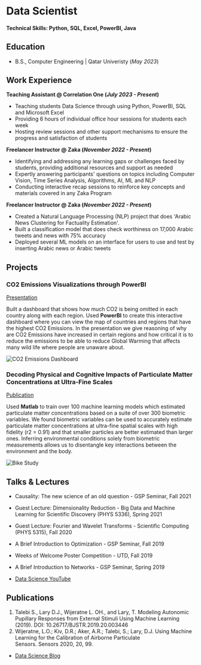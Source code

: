 # Data Scientist

#### Technical Skills: Python, SQL, Excel, PowerBI, Java

## Education		        		
- B.S., Computer Engineering | Qatar Univeristy (_May 2023_)

## Work Experience
**Teaching Assistant @ Correlation One (_July 2023 - Present_)**
- Teaching students Data Science through using Python, PowerBI, SQL and Microsoft Excel
- Providing 6 hours of individual office hour sessions for students each week
- Hosting review sessions and other support mechanisms to ensure the progress and satisfaction of students

**Freelancer Instructor @ Zaka (_November 2022 - Present_)**
- Identifying and addressing any learning gaps or challenges faced by students, providing additional resources and support as needed
- Expertly answering participants' questions on topics including Computer Vision, Time Series Analysis, Algorithms, AI, ML and NLP
- Conducting interactive recap sessions to reinforce key concepts and materials covered in any Zaka Program

**Freelancer Instructor @ Zaka (_November 2022 - Present_)**
- Created a Natural Language Processing (NLP) project that does 'Arabic News Clustering for Factuality Estimation'.
- Built a classification model that does check worthiness on 17,000 Arabic tweets and news with 75% accuracy
- Deployed several ML models on an interface for users to use and test by inserting Arabic news or Arabic tweets

## Projects
### CO2 Emissions Visualizations through PowerBI
[Presentation](https://docs.google.com/presentation/d/1SFvz2RMeI2BsqXjN9BdY4GLgEJ9iswwl/edit?usp=drive_link&ouid=107487010576341814592&rtpof=true&sd=true)

Built a dashboard that shows how much CO2 is being omitted in each country along with each region. Used **PowerBI** to create this interactive dashboard where you can view the map of countries and regions that have the highest CO2 Emissions. In the presentation we give reasoning of why are CO2 Emissions have increased in certain regions and how critical it is to reduce the emissions to be able to reduce Global Warming that affects many wild life where people are unaware about.

![CO2 Emissions Dashboard](/assets/img/CO2_Emissions_Dashboard.png)

### Decoding Physical and Cognitive Impacts of Particulate Matter Concentrations at Ultra-Fine Scales
[Publication](https://www.mdpi.com/1424-8220/22/11/4240)

Used **Matlab** to train over 100 machine learning models which estimated particulate matter concentrations based on a suite of over 300 biometric variables. We found biometric variables can be used to accurately estimate particulate matter concentrations at ultra-fine spatial scales with high fidelity (r2 = 0.91) and that smaller particles are better estimated than larger ones. Inferring environmental conditions solely from biometric measurements allows us to disentangle key interactions between the environment and the body.

![Bike Study](/assets/img/bike_study.jpeg)

## Talks & Lectures
- Causality: The new science of an old question - GSP Seminar, Fall 2021
- Guest Lecture: Dimensionality Reduction - Big Data and Machine Learning for Scientific Discovery (PHYS 5336), Spring 2021
- Guest Lecture: Fourier and Wavelet Transforms - Scientific Computing (PHYS 5315), Fall 2020
- A Brief Introduction to Optimization - GSP Seminar, Fall 2019
- Weeks of Welcome Poster Competition - UTD, Fall 2019
- A Brief Introduction to Networks - GSP Seminar, Spring 2019

- [Data Science YouTube](https://www.youtube.com/channel/UCa9gErQ9AE5jT2DZLjXBIdA)

## Publications
1. Talebi S., Lary D.J., Wijeratne L. OH., and Lary, T. Modeling Autonomic Pupillary Responses from External Stimuli Using Machine Learning (2019). DOI: 10.26717/BJSTR.2019.20.003446
2. Wijeratne, L.O.; Kiv, D.R.; Aker, A.R.; Talebi, S.; Lary, D.J. Using Machine Learning for the Calibration of Airborne Particulate Sensors. Sensors 2020, 20, 99.

- [Data Science Blog](https://medium.com/@shawhin)
